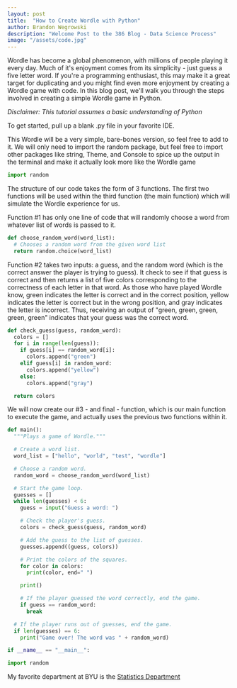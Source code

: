 ```yaml
---
layout: post
title:  "How to Create Wordle with Python"
author: Brandon Wegrowski
description: "Welcome Post to the 386 Blog - Data Science Process"
image: "/assets/code.jpg"
--- 
```


Wordle has become a global phenomenon, with millions of people playing it every day. Much of it's enjoyment comes from its simplicity  - just guess a five letter word. If you're a programming enthusiast, this may make it a great target for duplicating and you might find even more enjoyment by creating a Wordle game with code. In this blog post, we'll walk you through the steps involved in creating a simple Wordle game in Python.

*Disclaimer: This tutorial assumes a basic understanding of Python*

To get started, pull up a blank .py file in your favorite IDE.

This Wordle will be a very simple, bare-bones version, so feel free to add to it. We will only need to import the random package, but feel free to import other packages like string, Theme, and Console to spice up the output in the terminal and make it actually look more like the Wordle game

```python
import random
```

The structure of our code takes the form of 3 functions. The first two functions will be used within the third function (the main function) which will simulate the Wordle experience for us.

Function #1 has only one line of code that will randomly choose a word from whatever list of words is passed to it.

```python
def choose_random_word(word_list):
  # Chooses a random word from the given word list
  return random.choice(word_list)

```

Function #2 takes two inputs: a guess, and the random word (which is the correct answer the player is trying to guess). It check to see if that guess is correct and then returns a list of five colors corresponding to the correctness of each letter in that word. As those who have played Wordle know, green indicates the letter is correct and in the correct position, yellow indicates the letter is correct but in the wrong position, and gray indicates the letter is incorrect. Thus, receiving an output of "green, green, green, green, green" indicates that your guess was the correct word.


```python
def check_guess(guess, random_word):
  colors = []
  for i in range(len(guess)):
    if guess[i] == random_word[i]:
      colors.append("green")
    elif guess[i] in random_word:
      colors.append("yellow")
    else:
      colors.append("gray")

  return colors

```

We will now create our #3 - and final - function, which is our main function to execute the game, and actually uses the previous two functions within it. 


```python
def main():
  """Plays a game of Wordle."""

  # Create a word list.
  word_list = ["hello", "world", "test", "wordle"]

  # Choose a random word.
  random_word = choose_random_word(word_list)

  # Start the game loop.
  guesses = []
  while len(guesses) < 6:
    guess = input("Guess a word: ")

    # Check the player's guess.
    colors = check_guess(guess, random_word)

    # Add the guess to the list of guesses.
    guesses.append((guess, colors))

    # Print the colors of the squares.
    for color in colors:
      print(color, end=" ")

    print()

    # If the player guessed the word correctly, end the game.
    if guess == random_word:
      break

  # If the player runs out of guesses, end the game.
  if len(guesses) == 6:
    print("Game over! The word was " + random_word)

if __name__ == "__main__":

```




```python
import random
```


My favorite department at BYU is the <a href="https:statistics.byu.edu" target="_blank">Statistics Department</a>






